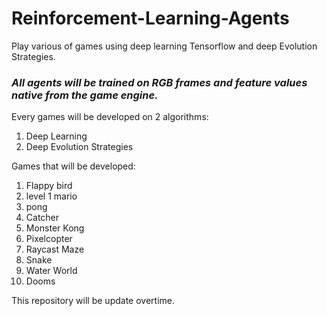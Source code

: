 # Reinforcement-Learning-Agents
Play various of games using deep learning Tensorflow and deep Evolution Strategies. 

### *All agents will be trained on RGB frames and feature values native from the game engine.*

Every games will be developed on 2 algorithms:
1. Deep Learning 
2. Deep Evolution Strategies

Games that will be developed:
1. Flappy bird
2. level 1 mario
3. pong
4. Catcher
5. Monster Kong
6. Pixelcopter
7. Raycast Maze
8. Snake
9. Water World
10. Dooms

This repository will be update overtime.
